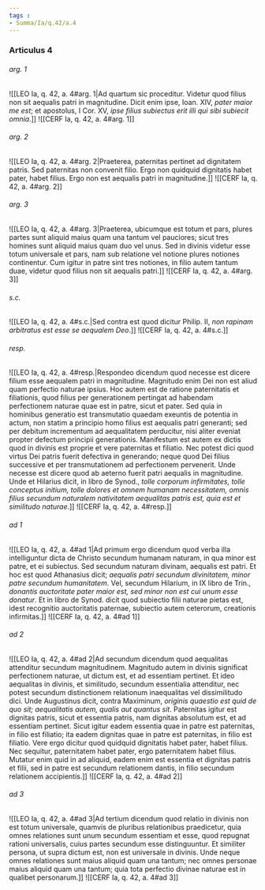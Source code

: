 ```yaml
---
tags : 
- Summa/Ia/q.42/a.4
---
```


### Articulus 4

###### arg. 1
![[LEO Ia, q. 42, a. 4#arg. 1|Ad quartum sic proceditur. Videtur quod filius non sit aequalis patri in magnitudine. Dicit enim ipse, Ioan. XIV, *pater maior me est*; et apostolus, I Cor. XV, *ipse filius subiectus erit illi qui sibi subiecit omnia*.]]
![[CERF Ia, q. 42, a. 4#arg. 1]]

###### arg. 2
![[LEO Ia, q. 42, a. 4#arg. 2|Praeterea, paternitas pertinet ad dignitatem patris. Sed paternitas non convenit filio. Ergo non quidquid dignitatis habet pater, habet filius. Ergo non est aequalis patri in magnitudine.]]
![[CERF Ia, q. 42, a. 4#arg. 2]]

###### arg. 3
![[LEO Ia, q. 42, a. 4#arg. 3|Praeterea, ubicumque est totum et pars, plures partes sunt aliquid maius quam una tantum vel pauciores; sicut tres homines sunt aliquid maius quam duo vel unus. Sed in divinis videtur esse totum universale et pars, nam sub relatione vel notione plures notiones continentur. Cum igitur in patre sint tres notiones, in filio autem tantum duae, videtur quod filius non sit aequalis patri.]]
![[CERF Ia, q. 42, a. 4#arg. 3]]

###### s.c.
![[LEO Ia, q. 42, a. 4#s.c.|Sed contra est quod dicitur Philip. II, *non rapinam arbitratus est esse se aequalem Deo*.]]
![[CERF Ia, q. 42, a. 4#s.c.]]

###### resp.
![[LEO Ia, q. 42, a. 4#resp.|Respondeo dicendum quod necesse est dicere filium esse aequalem patri in magnitudine. Magnitudo enim Dei non est aliud quam perfectio naturae ipsius. Hoc autem est de ratione paternitatis et filiationis, quod filius per generationem pertingat ad habendam perfectionem naturae quae est in patre, sicut et pater. Sed quia in hominibus generatio est transmutatio quaedam exeuntis de potentia in actum, non statim a principio homo filius est aequalis patri generanti; sed per debitum incrementum ad aequalitatem perducitur, nisi aliter eveniat propter defectum principii generationis. Manifestum est autem ex dictis quod in divinis est proprie et vere paternitas et filiatio. Nec potest dici quod virtus Dei patris fuerit defectiva in generando; neque quod Dei filius successive et per transmutationem ad perfectionem pervenerit. Unde necesse est dicere quod ab aeterno fuerit patri aequalis in magnitudine. Unde et Hilarius dicit, in libro de Synod., *tolle corporum infirmitates, tolle conceptus initium, tolle dolores et omnem humanam necessitatem, omnis filius secundum naturalem nativitatem aequalitas patris est, quia est et similitudo naturae*.]]
![[CERF Ia, q. 42, a. 4#resp.]]

###### ad 1
![[LEO Ia, q. 42, a. 4#ad 1|Ad primum ergo dicendum quod verba illa intelliguntur dicta de Christo secundum humanam naturam, in qua minor est patre, et ei subiectus. Sed secundum naturam divinam, aequalis est patri. Et hoc est quod Athanasius dicit; *aequalis patri secundum divinitatem, minor patre secundum humanitatem*. Vel, secundum Hilarium, in IX libro de Trin., *donantis auctoritate pater maior est, sed minor non est cui unum esse donatur*. Et in libro de Synod. dicit quod subiectio filii naturae pietas est, idest recognitio auctoritatis paternae, subiectio autem ceterorum, creationis infirmitas.]]
![[CERF Ia, q. 42, a. 4#ad 1]]

###### ad 2
![[LEO Ia, q. 42, a. 4#ad 2|Ad secundum dicendum quod aequalitas attenditur secundum magnitudinem. Magnitudo autem in divinis significat perfectionem naturae, ut dictum est, et ad essentiam pertinet. Et ideo aequalitas in divinis, et similitudo, secundum essentialia attenditur, nec potest secundum distinctionem relationum inaequalitas vel dissimilitudo dici. Unde Augustinus dicit, contra Maximinum, *originis quaestio est quid de quo sit; aequalitatis autem, qualis aut quantus sit*. Paternitas igitur est dignitas patris, sicut et essentia patris, nam dignitas absolutum est, et ad essentiam pertinet. Sicut igitur eadem essentia quae in patre est paternitas, in filio est filiatio; ita eadem dignitas quae in patre est paternitas, in filio est filiatio. Vere ergo dicitur quod quidquid dignitatis habet pater, habet filius. Nec sequitur, paternitatem habet pater, ergo paternitatem habet filius. Mutatur enim quid in ad aliquid, eadem enim est essentia et dignitas patris et filii, sed in patre est secundum relationem dantis, in filio secundum relationem accipientis.]]
![[CERF Ia, q. 42, a. 4#ad 2]]

###### ad 3
![[LEO Ia, q. 42, a. 4#ad 3|Ad tertium dicendum quod relatio in divinis non est totum universale, quamvis de pluribus relationibus praedicetur, quia omnes relationes sunt unum secundum essentiam et esse, quod repugnat rationi universalis, cuius partes secundum esse distinguuntur. Et similiter persona, ut supra dictum est, non est universale in divinis. Unde neque omnes relationes sunt maius aliquid quam una tantum; nec omnes personae maius aliquid quam una tantum; quia tota perfectio divinae naturae est in qualibet personarum.]]
![[CERF Ia, q. 42, a. 4#ad 3]]

